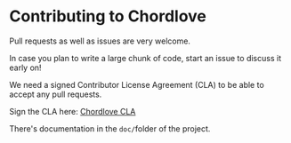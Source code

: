 Contributing to Chordlove
=========================

Pull requests as well as issues are very welcome.

In case you plan to write a large chunk of code, start an issue to discuss it early on!

We need a signed Contributor License Agreement (CLA) to be able to accept any pull requests.

Sign the CLA here: [Chordlove CLA](http://www.clahub.com/agreements/chordlove/chordlove)

There's documentation in the `doc/`folder of the project.


